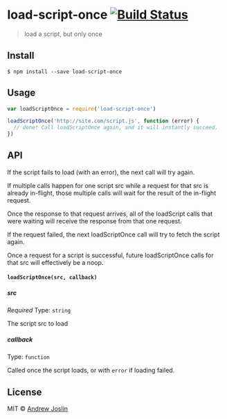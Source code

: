 # load-script-once [![Build Status](https://travis-ci.org/ajoslin/load-script-once.svg?branch=master)](https://travis-ci.org/ajoslin/load-script-once)

> load a script, but only once

## Install

```
$ npm install --save load-script-once
```


## Usage

```js
var loadScriptOnce = require('load-script-once')

loadScriptOnce('http://site.com/script.js', function (error) {
  // done! Call loadScriptOnce again, and it will instantly succeed.
})
```

## API

If the script fails to load (with an error), the next call will try again.

If multiple calls happen for one script src while a request for that src is already in-flight, those multiple calls will wait for the result of the in-flight request.

Once the response to that request arrives, all of the loadScript calls that were waiting will receive the response from that one request.

If the request failed, the next loadScriptOnce call will try to fetch the script again.

Once a request for a script is successful, future loadScriptOnce calls for that src will effectively be a noop.

#### `loadScriptOnce(src, callback)`

##### src

*Required*
Type: `string`

The script src to load

##### callback

Type: `function`

Called once the script loads, or with `error` if loading failed.

## License

MIT © [Andrew Joslin](http://ajoslin.com)
